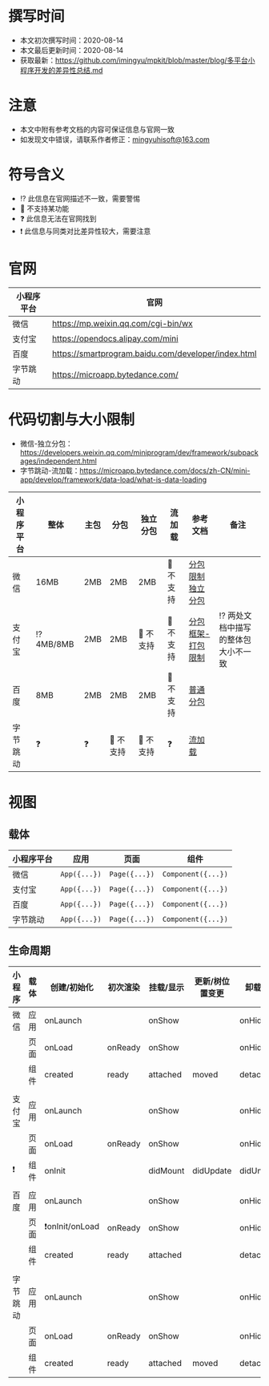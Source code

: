 # 撰写时间

-   本文初次撰写时间：2020-08-14
-   本文最后更新时间：2020-08-14
-   获取最新：https://github.com/imingyu/mpkit/blob/master/blog/多平台小程序开发的差异性总结.md

# 注意

-   本文中附有参考文档的内容可保证信息与官网一致
-   如发现文中错误，请联系作者修正：mingyuhisoft@163.com

# 符号含义

-   ⁉️ 此信息在官网描述不一致，需要警惕
-   🚫 不支持某功能
-   ❓ 此信息无法在官网找到
-   ❗️ 此信息与同类对比差异性较大，需要注意

# 官网

| 小程序平台 | 官网                                                |
| ---------- | --------------------------------------------------- |
| 微信       | https://mp.weixin.qq.com/cgi-bin/wx                 |
| 支付宝     | https://opendocs.alipay.com/mini                    |
| 百度       | https://smartprogram.baidu.com/developer/index.html |
| 字节跳动   | https://microapp.bytedance.com/                     |

# 代码切割与大小限制

-   微信-独立分包：https://developers.weixin.qq.com/miniprogram/dev/framework/subpackages/independent.html
-   字节跳动-流加载：https://microapp.bytedance.com/docs/zh-CN/mini-app/develop/framework/data-load/what-is-data-loading

| 小程序平台 | 整体       | 主包 | 分包      | 独立分包  | 流加载    | 参考文档                                                                                                                                                                                         | 备注                                |
| ---------- | ---------- | ---- | --------- | --------- | --------- | ------------------------------------------------------------------------------------------------------------------------------------------------------------------------------------------------ | ----------------------------------- |
| 微信       | 16MB       | 2MB  | 2MB       | 2MB       | 🚫 不支持 | [分包限制](https://developers.weixin.qq.com/miniprogram/dev/framework/subpackages.html) <br> [独立分包](https://developers.weixin.qq.com/miniprogram/dev/framework/subpackages/independent.html) |
| 支付宝     | ⁉️ 4MB/8MB | 2MB  | 2MB       | 🚫 不支持 | 🚫 不支持 | [分包](https://opendocs.alipay.com/mini/framework/subpackages) <br> [框架-打包限制](https://opensupport.alipay.com/support/knowledge/31867/201602358465?ant_source=zsearch)                      | ⁉️ 两处文档中描写的整体包大小不一致 |
| 百度       | 8MB        | 2MB  | 2MB       | 2MB       | 🚫 不支持 | [普通分包](https://smartprogram.baidu.com/docs/develop/framework/subpackages/)                                                                                                                   |
| 字节跳动   | ❓         | ❓   | 🚫 不支持 | 🚫 不支持 | ❓        | [流加载](https://microapp.bytedance.com/docs/zh-CN/mini-app/develop/framework/data-load/what-is-data-loading)                                                                                    |

# 视图

## 载体

| 小程序平台 | 应用         | 页面          | 组件               |
| ---------- | ------------ | ------------- | ------------------ |
| 微信       | `App({...})` | `Page({...})` | `Component({...})` |
| 支付宝     | `App({...})` | `Page({...})` | `Component({...})` |
| 百度       | `App({...})` | `Page({...})` | `Component({...})` |
| 字节跳动   | `App({...})` | `Page({...})` | `Component({...})` |

## 生命周期

| 小程序   | 载体 | 创建/初始化      | 初次渲染 | 挂载/显示 | 更新/树位置变更 | 卸载/隐藏  | 销毁       | 普通异常 | Promise 异常         | 分享              | 点击标题栏      | 滚动         | 触底          | 下拉              |
| -------- | ---- | ---------------- | -------- | --------- | --------------- | ---------- | ---------- | -------- | -------------------- | ----------------- | --------------- | ------------ | ------------- | ----------------- |
| 微信     | 应用 | onLaunch         |          | onShow    |                 | onHide     |            | onError  | onUnhandledRejection |
|          | 页面 | onLoad           | onReady  | onShow    |                 | onHide     | onUnload   |          |                      | onShareAppMessage |                 | onPageScroll | onReachBottom | onPullDownRefresh |  |
|          | 组件 | created          | ready    | attached  | moved           | detached   | detached   |
|          |
| 支付宝   | 应用 | onLaunch         |          | onShow    |                 | onHide     |            | onError  | onUnhandledRejection | onShareAppMessage |
|          | 页面 | onLoad           | onReady  | onShow    |                 | onHide     | onUnload   |          |                      | onShareAppMessage | ❗️onTitleClick | onPageScroll | onReachBottom | onPullDownRefresh |
| ❗️      | 组件 | onInit           |          | didMount  | didUpdate       | didUnmount | didUnmount |
|          |
| 百度     | 应用 | onLaunch         |          | onShow    |                 | onHide     |            | onError  |
|          | 页面 | ❗️onInit/onLoad | onReady  | onShow    |                 | onHide     | onUnload   |          |                      | onShareAppMessage |                 | onPageScroll | onReachBottom | onPullDownRefresh |
|          | 组件 | created          | ready    | attached  |                 | detached   | detached   |
|          |
| 字节跳动 | 应用 | onLaunch         |          | onShow    |                 | onHide     |            | onError  |                      |
|          | 页面 | onLoad           | onReady  | onShow    |                 | onHide     | onUnload   |          |                      | onShareAppMessage |                 | onPageScroll | onReachBottom | onPullDownRefresh |  |
|          | 组件 | created          | ready    | attached  | moved           | detached   | detached   |
